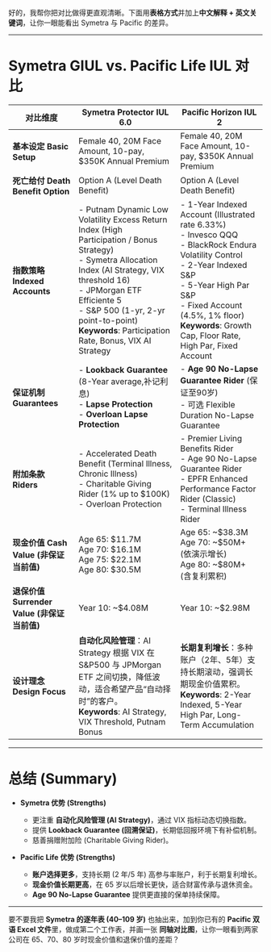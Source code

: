 好的，我帮你把对比做得更直观清晰。下面用**表格方式**并加上**中文解释 + 英文关键词**，让你一眼能看出 Symetra 与 Pacific 的差异。

---

# **Symetra GIUL vs. Pacific Life IUL 对比**

| 对比维度                              | **Symetra Protector IUL 6.0**                                                                                                                                                                                                                                                                | **Pacific Horizon IUL 2**                                                                                                                                                                                                                                           |
| --------------------------------- | -------------------------------------------------------------------------------------------------------------------------------------------------------------------------------------------------------------------------------------------------------------------------------------------- | ------------------------------------------------------------------------------------------------------------------------------------------------------------------------------------------------------------------------------------------------------------------- |
| **基本设定 Basic Setup**              | Female 40, 20M Face Amount, 10-pay, \$350K Annual Premium                                                                                                                                                                                                                                    | Female 40, 20M Face Amount, 10-pay, \$350K Annual Premium                                                                                                                                                                                                           |
| **死亡给付 Death Benefit Option**     | Option A (Level Death Benefit)                                                                                                                                                                                                                                                               | Option A (Level Death Benefit)                                                                                                                                                                                                                                      |
| **指数策略 Indexed Accounts**         | - Putnam Dynamic Low Volatility Excess Return Index (High Participation / Bonus Strategy)<br>- Symetra Allocation Index (AI Strategy, VIX threshold 16)<br>- JPMorgan ETF Efficiente 5<br>- S\&P 500 (1-yr, 2-yr point-to-point)<br>**Keywords**: Participation Rate, Bonus, VIX AI Strategy | - 1-Year Indexed Account (Illustrated rate 6.33%)<br>- Invesco QQQ<br>- BlackRock Endura Volatility Control<br>- 2-Year Indexed S\&P<br>- 5-Year High Par S\&P<br>- Fixed Account (4.5%, 1% floor)<br>**Keywords**: Growth Cap, Floor Rate, High Par, Fixed Account |
| **保证机制 Guarantees**               | - **Lookback Guarantee** (8-Year average,补记利息)<br>- **Lapse Protection**<br>- **Overloan Lapse Protection**                                                                                                                                                                                  | - **Age 90 No-Lapse Guarantee Rider** (保证至90岁)<br>- 可选 Flexible Duration No-Lapse Guarantee                                                                                                                                                                         |
| **附加条款 Riders**                   | - Accelerated Death Benefit (Terminal Illness, Chronic Illness)<br>- Charitable Giving Rider (1% up to \$100K)<br>- Overloan Protection                                                                                                                                                      | - Premier Living Benefits Rider<br>- Age 90 No-Lapse Guarantee Rider<br>- EPFR Enhanced Performance Factor Rider (Classic)<br>- Terminal Illness Rider                                                                                                              |
| **现金价值 Cash Value (非保证当前值)**      | Age 65: \$11.7M<br>Age 70: \$16.1M<br>Age 75: \$22.1M<br>Age 80: \$30.5M                                                                                                                                                                                                                     | Age 65: \~\$38.3M<br>Age 70: \~\$50M+ (依演示增长)<br>Age 80: \~\$80M+ (含复利累积)<br>                                                                                                                                                                                       |
| **退保价值 Surrender Value (非保证当前值)** | Year 10: \~\$4.08M                                                                                                                                                                                                                                                                           | Year 10: \~\$2.98M                                                                                                                                                                                                                                                  |
| **设计理念 Design Focus**             | **自动化风险管理**：AI Strategy 根据 VIX 在 S\&P500 与 JPMorgan ETF 之间切换，降低波动，适合希望产品“自动择时”的客户。<br>**Keywords**: AI Strategy, VIX Threshold, Putnam Bonus                                                                                                                                                 | **长期复利增长**：多种账户（2年、5年）支持长期滚动，强调长期现金价值累积。<br>**Keywords**: 2-Year Indexed, 5-Year High Par, Long-Term Accumulation                                                                                                                                                   |

---

# **总结 (Summary)**

* **Symetra 优势 (Strengths)**

  * 更注重 **自动化风险管理 (AI Strategy)**，通过 VIX 指标动态切换指数。
  * 提供 **Lookback Guarantee (回溯保证)**，长期低回报环境下有补偿机制。
  * 慈善捐赠附加险 (Charitable Giving Rider)。

* **Pacific Life 优势 (Strengths)**

  * **账户选择更多**，支持长期 (2 年/5 年) 高参与率账户，利于长期复利增长。
  * **现金价值长期更高**，在 65 岁以后增长更快，适合财富传承与退休资金。
  * **Age 90 No-Lapse Guarantee** 提供更直接的保单持续保障。

---

要不要我把 **Symetra 的逐年表 (40–109 岁)** 也抽出来，加到你已有的 **Pacific 双语 Excel 文件**里，做成第二个工作表，并画一张 **同轴对比图**，让你一眼看到两家公司在 65、70、80 岁时现金价值和退保价值的差距？


